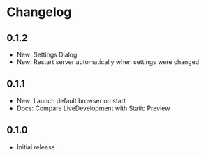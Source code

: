 # Changelog

## 0.1.2
* New: Settings Dialog
* New: Restart server automatically when settings were changed

## 0.1.1
* New: Launch default browser on start
* Docs: Compare LiveDevelopment with Static Preview

## 0.1.0
* Initial release